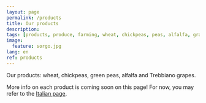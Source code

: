 ```yaml
---
layout: page
permalink: /products
title: Our products
description:
tags: [products, produce, farming, wheat, chickpeas, peas, alfalfa, grapes, vineyard, Ravenna, Emilia-Romagna]
image:
  feature: sorgo.jpg
lang: en
ref: products
---
```


Our products: wheat, chickpeas, green peas, alfalfa and Trebbiano grapes.  

More info on each product is coming soon on this page! For now, you may refer to the [Italian page](/prodotti).  

